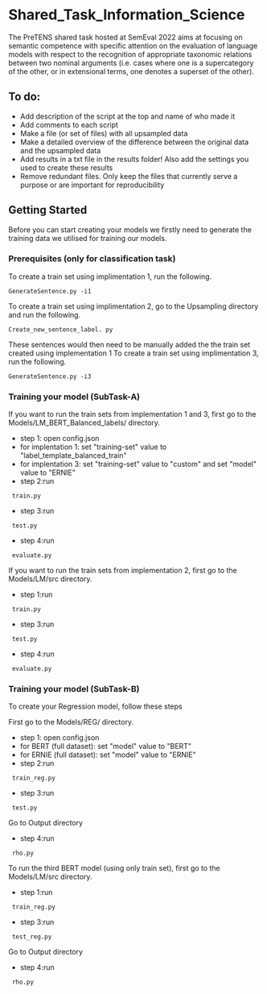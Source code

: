 # Shared_Task_Information_Science
The PreTENS shared task hosted at SemEval 2022 aims at focusing on semantic competence with specific attention on the evaluation of language models with respect to the recognition of appropriate taxonomic relations between two nominal arguments (i.e. cases where one is a supercategory of the other, or in extensional terms, one denotes a superset of the other).

<h2>To do:</h2>
<ul>
  <li>Add description of the script at the top and name of who made it</li>
  <li>Add comments to each script</li>
  <li>Make a file (or set of files) with all upsampled data</li>
  <li>Make a detailed overview of the difference between the original data and the upsampled data</li>
  <li>Add results in a txt file in the results folder! Also add the settings you used to create these results</li>
  <li>Remove redundant files. Only keep the files that currently serve a purpose or are important for reproducibility</li>
</ul>

<!-- GETTING STARTED -->
## Getting Started

Before you can start creating your models we firstly need to generate the training data we utilised for training our models.

### Prerequisites (only for classification task)

To create a train set using implimentation 1, run the following.
  ```
  GenerateSentence.py -i1
  ```
  To create a train set using implimentation 2, go to the Upsampling directory and run the following.
  ```
  Create_new_sentence_label. py
  ```
  These sentences would then need to be manually added the the train set created using implementation 1
  To create a train set using implimentation 3, run the following.
  ```
  GenerateSentence.py -i3
  ```
### Training your model (SubTask-A)
If you want to run the train sets from implementation 1 and 3, first go to the Models/LM_BERT_Balanced_labels/ directory.

* step 1: open config.json
* for implentation 1: set "training-set" value to "label_template_balanced_train"
* for implentation 3: set "training-set" value to "custom" and set "model" value to "ERNIE"
* step 2:run 
 ```
  train.py
  ```
  * step 3:run
 ```
  test.py
  ```
  * step 4:run
 ```
  evaluate.py
  ```
 
 If you want to run the train sets from implementation 2, first go to the Models/LM/src directory.

* step 1:run 
 ```
  train.py
  ```
  * step 3:run
 ```
  test.py
  ```
  * step 4:run
 ```
  evaluate.py
  ```
  
  ### Training your model (SubTask-B)
To create your Regression model, follow these steps

First go to the Models/REG/ directory.
* step 1: open config.json
* for BERT (full dataset): set "model" value to "BERT"
* for ERNIE (full dataset): set "model" value to "ERNIE"
* step 2:run
 ```
  train_reg.py
  ```
  * step 3:run
 ```
  test.py
  ```
  Go to Output directory
  * step 4:run
 ```
  rho.py
  ```
To run the third BERT model (using only train set), first go to the Models/LM/src directory.
* step 1:run
 ```
  train_reg.py
  ```
  * step 3:run
 ```
  test_reg.py
  ```
  Go to Output directory
  * step 4:run
 ```
  rho.py


